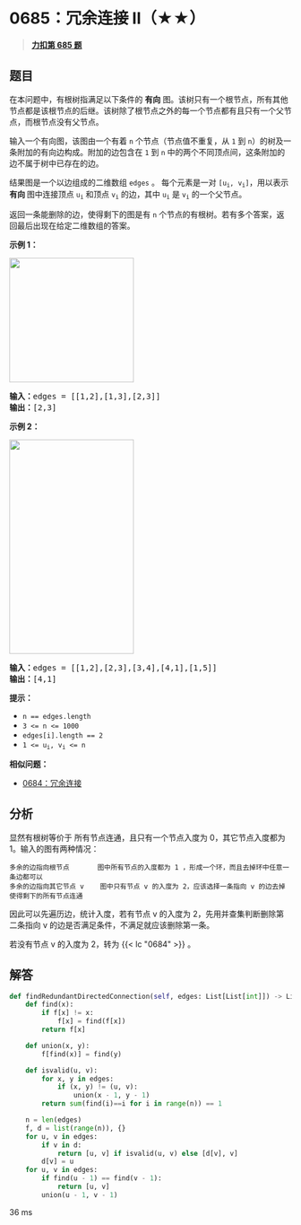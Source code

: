# 0685：冗余连接 II（★★）


> <u>**[力扣第 685 题](https://leetcode.cn/problems/redundant-connection-ii/)**</u>

## 题目

<p>在本问题中，有根树指满足以下条件的 <strong>有向</strong> 图。该树只有一个根节点，所有其他节点都是该根节点的后继。该树除了根节点之外的每一个节点都有且只有一个父节点，而根节点没有父节点。</p>

<p>输入一个有向图，该图由一个有着 <code>n</code> 个节点（节点值不重复，从 <code>1</code> 到 <code>n</code>）的树及一条附加的有向边构成。附加的边包含在 <code>1</code> 到 <code>n</code> 中的两个不同顶点间，这条附加的边不属于树中已存在的边。</p>

<p>结果图是一个以边组成的二维数组 <code>edges</code> 。 每个元素是一对 <code>[u<sub>i</sub>, v<sub>i</sub>]</code>，用以表示 <strong>有向 </strong>图中连接顶点 <code>u<sub>i</sub></code> 和顶点 <code>v<sub>i</sub></code> 的边，其中 <code>u<sub>i</sub></code> 是 <code>v<sub>i</sub></code> 的一个父节点。</p>

<p>返回一条能删除的边，使得剩下的图是有 <code>n</code> 个节点的有根树。若有多个答案，返回最后出现在给定二维数组的答案。</p>



<p><strong class="example">示例 1：</strong></p>
<img alt="" src="https://assets.leetcode.com/uploads/2020/12/20/graph1.jpg" style="width: 222px; height: 222px;" />
<pre>
<strong>输入：</strong>edges = [[1,2],[1,3],[2,3]]
<strong>输出：</strong>[2,3]
</pre>

<p><strong class="example">示例 2：</strong></p>
<img alt="" src="https://assets.leetcode.com/uploads/2020/12/20/graph2.jpg" style="width: 222px; height: 382px;" />
<pre>
<strong>输入：</strong>edges = [[1,2],[2,3],[3,4],[4,1],[1,5]]
<strong>输出：</strong>[4,1]
</pre>



<p><strong>提示：</strong></p>

<ul>
<li><code>n == edges.length</code></li>
<li><code>3 &lt;= n &lt;= 1000</code></li>
<li><code>edges[i].length == 2</code></li>
<li><code>1 &lt;= u<sub>i</sub>, v<sub>i</sub> &lt;= n</code></li>
</ul>


**相似问题：**
- [0684：冗余连接](/leetcode/0684)


## 分析

显然有根树等价于 所有节点连通，且只有一个节点入度为 0，其它节点入度都为 1。输入的图有两种情况：

	多余的边指向根节点		图中所有节点的入度都为 1 ，形成一个环，而且去掉环中任意一条边都可以
	多余的边指向其它节点 v	图中只有节点 v 的入度为 2，应该选择一条指向 v 的边去掉使得剩下的所有节点连通
	
因此可以先遍历边，统计入度，若有节点 v 的入度为 2，先用并查集判断删除第二条指向 v 的边是否满足条件，不满足就应该删除第一条。

若没有节点 v 的入度为 2，转为 {{< lc "0684" >}} 。

## 解答

```python
def findRedundantDirectedConnection(self, edges: List[List[int]]) -> List[int]:
    def find(x):
        if f[x] != x:
            f[x] = find(f[x])
        return f[x]

    def union(x, y):
        f[find(x)] = find(y)

    def isvalid(u, v):
        for x, y in edges:
            if (x, y) != (u, v):
                union(x - 1, y - 1)
        return sum(find(i)==i for i in range(n)) == 1

    n = len(edges)
    f, d = list(range(n)), {}
    for u, v in edges:
        if v in d:
            return [u, v] if isvalid(u, v) else [d[v], v]
        d[v] = u
    for u, v in edges:
        if find(u - 1) == find(v - 1):
            return [u, v]
        union(u - 1, v - 1)
```
36 ms



